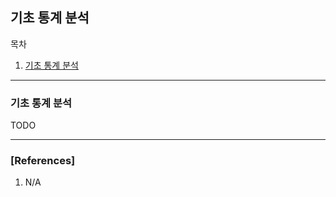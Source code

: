 ## 기초 통계 분석

목차

1. [기초 통계 분석](#기초-통계-분석)

* * *

### 기초 통계 분석
TODO

* * *

### [References]
1. N/A
